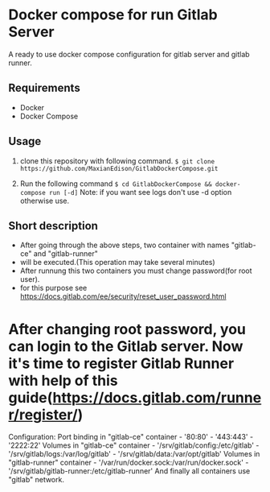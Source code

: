 # Docker compose for run Gitlab Server

A ready to use docker compose configuration for gitlab server and gitlab runner.

## Requirements

- Docker
- Docker Compose

## Usage

1. clone this repository with following command.
`$ git clone https://github.com/MaxianEdison/GitlabDockerCompose.git`

2. Run the following command
`$ cd GitlabDockerCompose && docker-compose run [-d]`
Note: if you want see logs don't use -d option otherwise use.

## Short description

- After going through the above steps, two container with names "gitlab-ce" and "gitlab-runner" 
- will be executed.(This operation may take several minutes)
- After runnung this two containers you must change password(for root user). 
- for this purpose see https://docs.gitlab.com/ee/security/reset_user_password.html

After changing root password, you can login to the Gitlab server.
Now it's time to register Gitlab Runner with help of this guide(https://docs.gitlab.com/runner/register/)
=================================================
Configuration:
Port binding in "gitlab-ce" container
      - '80:80'
      - '443:443'
      - '2222:22'
Volumes in "gitlab-ce" container
      - '/srv/gitlab/config:/etc/gitlab'
      - '/srv/gitlab/logs:/var/log/gitlab'
      - '/srv/gitlab/data:/var/opt/gitlab'
Volumes in "gitlab-runner" container
      - '/var/run/docker.sock:/var/run/docker.sock'
      - '/srv/gitlab/gitlab-runner:/etc/gitlab-runner'
And finally all containers use "gitlab" network.
